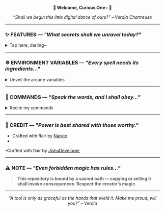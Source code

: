 <p align="center"><b>💚 Welcome, Curious One~ 💚</b></p>
<p align="center"><i>“Shall we begin this little digital dance of ours?” – Verdia Chartreuse</i></p>

---

### ✨ FEATURES — *"What secrets shall we unravel today?"*

<details><summary>Tap here, darling~</summary>

- ⚡ *Lightning-fast file renaming*
- 🌸 *Graceful thumbnail preservation*
- ⛓️ *Compulsory channel joining (only fair, no?)*
- 🗣️ *Broadcast your voice across the void*
- ✍️ *Whispers of custom captions*
- 🌌 *A charming custom start-up greeting*
- ⏳ *Unlimited renaming without breaking a sweat*
- ♻️ *Auto-deletion for a tidier realm*
- ✨ *Elegantly reimagined codebase*
- 🚀 *Deploy me anywhere: Koyeb, Heroku, Railway*
- ☕ *24x7 Dev support from [@Suh0_Kang](https://telegram.me/Suh0_Kang)*

</details>

---

### ⚙️ ENVIRONMENT VARIABLES — *"Every spell needs its ingredients..."*

<details><summary>Unveil the arcane variables</summary>

- `API_ID` – Your secret incantation ID (Telegram API ID)
- `API_HASH` – Magical signature hash
- `BOT_TOKEN` – Token of summoning from BotFather
- `ADMIN` – Your sovereign Telegram ID
- `DB_URL` – Your mystical MongoDB gateway
- `DB_NAME` – Name of the enchanted database
- `FORCE_SUB` – The channel they must kneel to (without `@`)
- `LOG_CHANNEL` – The scroll where records are inscribed
- `START_PIC` – A portrait to greet wandering souls
- `BIN_CHANNEL` – A realm for storing renamed relics

</details>

---

### 🧚 COMMANDS — *"Speak the words, and I shall obey..."*

<details><summary>Recite my commands</summary>

```
start - Check if the bot is running.
viewthumb - To view current thumbnail.
delthumb - To delete current thumbnail.
set_caption - set a custom caption.
see_caption - see your custom caption.
del_caption - delete custom caption.
metadata - To change your metadata
ping - To check bot ping.
donate - To support developer.
set_prefix - Set Your Prefix
see_prefix - See Your Prefix
del_prefix - Delete Your Prefix
set_suffix - Set Your Suffix
see_suffix - See Your Suffix
del_suffix - Delete Your Suffix
restart - To restart the bot [FOR ADMINS USE ONLY]
broadcast - Message Broadcast command [FOR ADMINS USE ONLY].
status - Check bot status [FOR ADMINS USE ONLY].
```
</details>

---

### 💠 CREDIT — *"Power is best shared with those worthy."*

- Crafted with flair by [Naruto](https://github.com/naruto1427)
- 
-Crafted with flair by [JishuDeveloper](https://github.com/JishuDeveloper)

---

### ⚠️ NOTE — *"Even forbidden magic has rules..."*

> **This repository is bound by a sacred oath — copying or selling it shall invoke consequences. Respect the creator’s magic.**

---

<p align="center"><i>“A tool is only as graceful as the hands that wield it. Make me proud, will you?” – Verdia</i></p>
